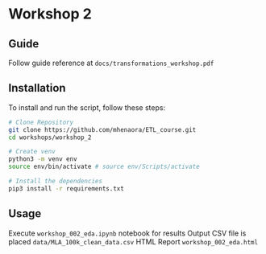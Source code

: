 # Workshop 2

## Guide 
Follow guide reference at ```docs/transformations_workshop.pdf```

## Installation

To install and run the script, follow these steps:

```bash
# Clone Repository
git clone https://github.com/mhenaora/ETL_course.git
cd workshops/workshop_2

# Create venv 
python3 -m venv env
source env/bin/activate # source env/Scripts/activate 

# Install the dependencies
pip3 install -r requirements.txt
```

## Usage

Execute ```workshop_002_eda.ipynb``` notebook for results
Output CSV file is placed ```data/MLA_100k_clean_data.csv```
HTML Report ```workshop_002_eda.html```